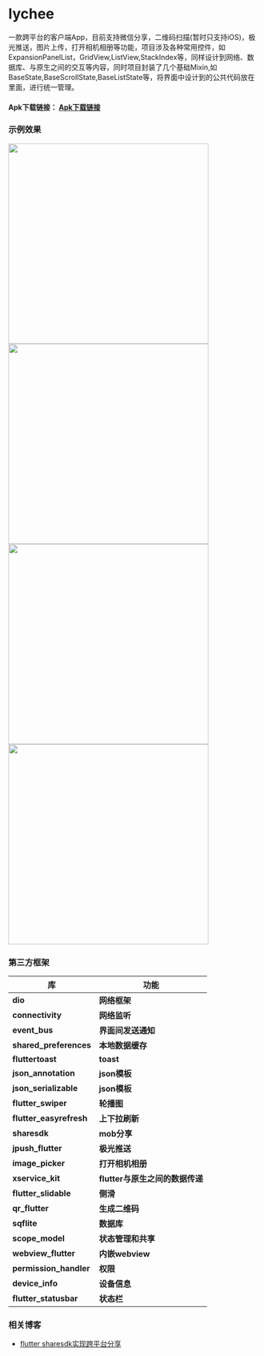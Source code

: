 # lychee

一款跨平台的客户端App，目前支持微信分享，二维码扫描(暂时只支持iOS)，极光推送，图片上传，打开相机相册等功能，项目涉及各种常用控件，如ExpansionPanelList，GridView,ListView,StackIndex等，同样设计到网络、数据库、与原生之间的交互等内容，同时项目封装了几个基础Mixin,如BaseState,BaseScrollState,BaseListState等，将界面中设计到的公共代码放在里面，进行统一管理。

#### Apk下载链接： [Apk下载链接](https://fir.im/3ywu)

### 示例效果

<img src="https://raw.githubusercontent.com/zhaochengxiang/flutter_lychee/master/效果图/1.jpeg" width="400px"/> <img src="https://raw.githubusercontent.com/zhaochengxiang/flutter_lychee/master/效果图/2.jpeg" width="400px"/>
<img src="https://raw.githubusercontent.com/zhaochengxiang/flutter_lychee/master/效果图/3.jpeg" width="400px"/> <img src="https://raw.githubusercontent.com/zhaochengxiang/flutter_lychee/master/效果图/4.jpeg" width="400px"/>

### 第三方框架

| 库                          | 功能             |
| -------------------------- | -------------- |
| **dio**                    | **网络框架**       |
| **connectivity**           | **网络监听**       |
| **event_bus**              | **界面间发送通知**       |
| **shared_preferences**     | **本地数据缓存**     |
| **fluttertoast**           | **toast**      |
| **json_annotation**        | **json模板**     |
| **json_serializable**      | **json模板**     |
| **flutter_swiper**         | **轮播图**     |
| **flutter_easyrefresh**    | **上下拉刷新**     |
| **sharesdk**               | **mob分享**     |
| **jpush_flutter**          | **极光推送**     |
| **image_picker**           | **打开相机相册**     |
| **xservice_kit**           | **flutter与原生之间的数据传递**     |
| **flutter_slidable**       | **侧滑**         |
| **qr_flutter**             | **生成二维码**         |
| **sqflite**                | **数据库**        |
| **scope_model**            | **状态管理和共享**    |
| **webview_flutter**        | **内嵌webview**    |
| **permission_handler**     | **权限**         |
| **device_info**            | **设备信息**       |
| **flutter_statusbar**      | **状态栏**        |

### 相关博客
* [flutter sharesdk实现跨平台分享](https://www.jianshu.com/p/6678c29a963c )
